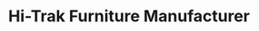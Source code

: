 ---
title: "Hi-Trak Furniture Manufacturer"
url: /nanded/hi-trak-furniture-manufacturer/
shop: furniture
---